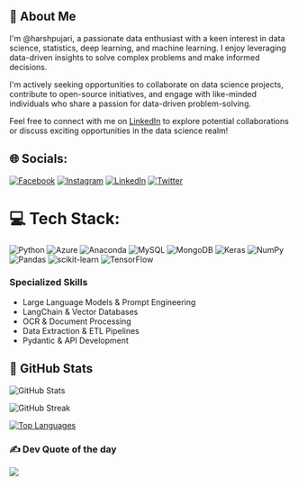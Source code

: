 ## 👋 About Me

I'm @harshpujari, a passionate data enthusiast with a keen interest in data science, statistics, deep learning, and machine learning. I enjoy leveraging data-driven insights to solve complex problems and make informed decisions.

I'm actively seeking opportunities to collaborate on data science projects, contribute to open-source initiatives, and engage with like-minded individuals who share a passion for data-driven problem-solving.

Feel free to connect with me on [LinkedIn](https://linkedin.com/in/harshpujari) to explore potential collaborations or discuss exciting opportunities in the data science realm!

## 🌐 Socials:
[![Facebook](https://img.shields.io/badge/Facebook-%231877F2.svg?logo=Facebook&logoColor=white)](https://facebook.com/harshpujari1999)
[![Instagram](https://img.shields.io/badge/Instagram-%23E4405F.svg?logo=Instagram&logoColor=white)](https://instagram.com/harsh_pujari)
[![LinkedIn](https://img.shields.io/badge/LinkedIn-%230077B5.svg?logo=linkedin&logoColor=white)](https://linkedin.com/in/harshpujari)
[![Twitter](https://img.shields.io/badge/Twitter-%231DA1F2.svg?logo=Twitter&logoColor=white)](https://twitter.com/harsh_pujari) 

# 💻 Tech Stack:
![Python](https://img.shields.io/badge/python-3670A0?style=flat&logo=python&logoColor=ffdd54)
![Azure](https://img.shields.io/badge/azure-%230072C6.svg?style=flat&logo=azure-devops&logoColor=white)
![Anaconda](https://img.shields.io/badge/Anaconda-%2344A833.svg?style=flat&logo=anaconda&logoColor=white)
![MySQL](https://img.shields.io/badge/mysql-%2300f.svg?style=flat&logo=mysql&logoColor=white)
![MongoDB](https://img.shields.io/badge/MongoDB-%234ea94b.svg?style=flat&logo=mongodb&logoColor=white)
![Keras](https://img.shields.io/badge/Keras-%23D00000.svg?style=flat&logo=Keras&logoColor=white)
![NumPy](https://img.shields.io/badge/numpy-%23013243.svg?style=flat&logo=numpy&logoColor=white)
![Pandas](https://img.shields.io/badge/pandas-%23150458.svg?style=flat&logo=pandas&logoColor=white)
![scikit-learn](https://img.shields.io/badge/scikit--learn-%23F7931E.svg?style=flat&logo=scikit-learn&logoColor=white)
![TensorFlow](https://img.shields.io/badge/TensorFlow-%23FF6F00.svg?style=flat&logo=TensorFlow&logoColor=white)

### Specialized Skills
- Large Language Models & Prompt Engineering
- LangChain & Vector Databases
- OCR & Document Processing
- Data Extraction & ETL Pipelines
- Pydantic & API Development

## 📍 GitHub Stats

![GitHub Stats](https://github-readme-stats.vercel.app/api?username=harshpujari&theme=dark&hide_border=false&show_icons=true&count_private=true)

![GitHub Streak](https://github-readme-streak-stats.herokuapp.com/?user=harshpujari&theme=dark&hide_border=false)

[![Top Languages](https://github-readme-stats.vercel.app/api/top-langs/?username=harshpujari&layout=compact&theme=dark&hide_border=false)](https://github.com/harshpujari)

### ✍️ Dev Quote of the day 
![](https://quotes-github-readme.vercel.app/api?type=horizontal&theme=dark)

<!---
harshpujari/harshpujari is a ✨ special ✨ repository because its `README.md` (this file) appears on your GitHub profile.
You can click the Preview link to take a look at your changes.
--->
